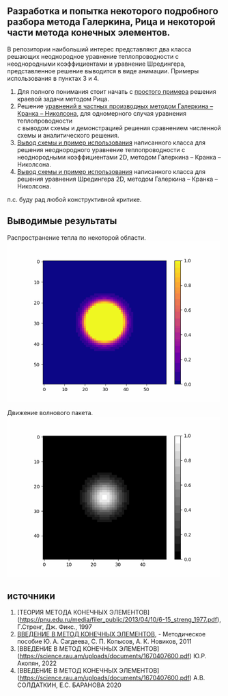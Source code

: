 ## Разработка и попытка некоторого подробного разбора метода Галеркина, Рица и некоторой части метода конечных элементов. 
В репозитории наибольший интерес представляют два класса решающих неоднородное уравнение теплопроводности с неоднородными коэффициентами и уравнение Шредингера, представленное решение выводится в виде анимации. Примеры использования в пунктах 3 и 4.  
1. Для полного понимания стоит начать с [простого примера](https://github.com/VladimirNikiforovv/Finite-element-method/blob/main/FEM_simple_case.ipynb "Решение краевой задачи") решения краевой задачи методом Рица.
2. Решение [уравнений в частных производных методом Галеркина – Кранка – Николсона](https://github.com/VladimirNikiforovv/Finite-element-method/blob/main/FEM_heat%20equation.ipynb " теплопроводность 1D"), для одномерного случая уравнения теплопроводности <br>  с выводом схемы и демонстрацией решения сравнением численной схемы и аналитического решения. 
3. [Вывод схемы и пример использования](https://github.com/VladimirNikiforovv/Finite-element-method/blob/main/FEM_2D_Heat_Equation_nonhomogen_alpha.ipynb " теплопроводность 2D") написанного класса для решения неоднородного уравнение теплопроводности с неоднородными коэффициентами 2D, методом Галеркина – Кранка – Николсона.
4. [Вывод схемы и пример использования](https://github.com/VladimirNikiforovv/Finite-element-method/blob/main/FEM_2D_Schrodinger_Equation.ipynb " Шредингер 2D") написанного класса для решения уравнения Шредингера 2D, методом Галеркина – Кранка – Николсона.

п.с. буду рад любой конструктивной критике.

## Выводимые результаты  ##

Распространение тепла по некоторой области.
<img src='heat_2d_gauss60.2.gif' width=500, heigth=500>


Движение волнового пакета.
<img src='psi_wave_packet.gif' width=500, heigth=500>

## источники  ##

1. [ТЕОРИЯ МЕТОДА КОНЕЧНЫХ ЭЛЕМЕНТОВ] (https://pnu.edu.ru/media/filer_public/2013/04/10/6-15_streng_1977.pdf),  Г.Стренг, Дж. Фикс., 1997
2. [ВВЕДЕНИЕ В МЕТОД КОНЕЧНЫХ ЭЛЕМЕНТОВ](http://elibrary.udsu.ru/xmlui/bitstream/handle/123456789/6649/2011272930.pdf?sequence=1), - Методическое пособие Ю. А. Сагдеева, С. П. Копысов, А. К. Новиков, 2011
3. [ВВЕДЕНИЕ В МЕТОД КОНЕЧНЫХ ЭЛЕМЕНТОВ] (https://science.rau.am/uploads/documents/1670407600.pdf)  Ю.Р. Акопян, 2022
4. [ВВЕДЕНИЕ В МЕТОД КОНЕЧНЫХ ЭЛЕМЕНТОВ] (https://science.rau.am/uploads/documents/1670407600.pdf)  А.В. СОЛДАТКИН, Е.С. БАРАНОВА 2020
